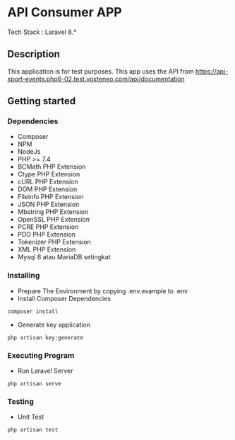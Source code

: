 # API Consumer APP
Tech Stack : Laravel 8.*

## Description
This application is for test purposes. This app uses the API from https://api-sport-events.php6-02.test.voxteneo.com/api/documentation

## Getting started
### Dependencies
- Composer
- NPM
- NodeJs
- PHP >= 7.4
- BCMath PHP Extension
- Ctype PHP Extension
- cURL PHP Extension
- DOM PHP Extension
- Fileinfo PHP Extension
- JSON PHP Extension
- Mbstring PHP Extension
- OpenSSL PHP Extension
- PCRE PHP Extension
- PDO PHP Extension
- Tokenizer PHP Extension
- XML PHP Extension
- Mysql 8 atau MariaDB setingkat

### Installing
- Prepare The Environment by copying .env.example to .env
- Install Composer Dependencies
```
composer install
```
- Generate key application
```
php artisan key:generate
```

### Executing Program
- Run Laravel Server
```
php artisan serve
```

### Testing
- Unit Test
```
php artisan test
```